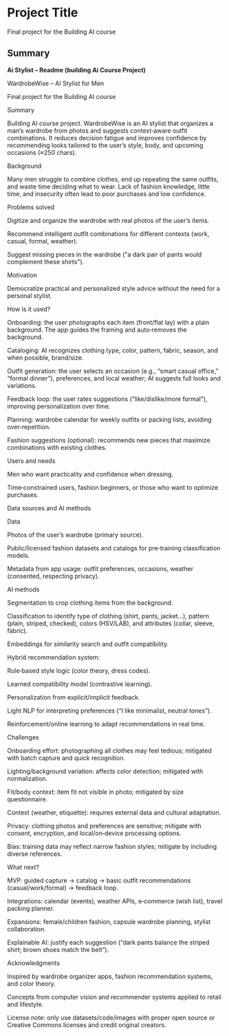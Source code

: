 # Project Title

Final project for the Building AI course

## Summary 

**Ai Stylist – Readme (building Ai Course Project)**

WardrobeWise – AI Stylist for Men

Final project for the Building AI course

Summary

Building AI course project. WardrobeWise is an AI stylist that organizes a man’s wardrobe from photos and suggests context‑aware outfit combinations. It reduces decision fatigue and improves confidence by recommending looks tailored to the user’s style, body, and upcoming occasions (≈250 chars).

Background

Many men struggle to combine clothes, end up repeating the same outfits, and waste time deciding what to wear. Lack of fashion knowledge, little time, and insecurity often lead to poor purchases and low confidence.

Problems solved

Digitize and organize the wardrobe with real photos of the user’s items.

Recommend intelligent outfit combinations for different contexts (work, casual, formal, weather).

Suggest missing pieces in the wardrobe ("a dark pair of pants would complement these shirts").

Motivation

Democratize practical and personalized style advice without the need for a personal stylist.

How is it used?

Onboarding: the user photographs each item (front/flat lay) with a plain background. The app guides the framing and auto‑removes the background.

Cataloging: AI recognizes clothing type, color, pattern, fabric, season, and when possible, brand/size.

Outfit generation: the user selects an occasion (e.g., “smart casual office,” “formal dinner”), preferences, and local weather; AI suggests full looks and variations.

Feedback loop: the user rates suggestions (“like/dislike/more formal”), improving personalization over time.

Planning: wardrobe calendar for weekly outfits or packing lists, avoiding over‑repetition.

Fashion suggestions (optional): recommends new pieces that maximize combinations with existing clothes.

Users and needs

Men who want practicality and confidence when dressing.

Time‑constrained users, fashion beginners, or those who want to optimize purchases.

Data sources and AI methods

Data

Photos of the user’s wardrobe (primary source).

Public/licensed fashion datasets and catalogs for pre‑training classification models.

Metadata from app usage: outfit preferences, occasions, weather (consented, respecting privacy).

AI methods

Segmentation to crop clothing items from the background.

Classification to identify type of clothing (shirt, pants, jacket…), pattern (plain, striped, checked), colors (HSV/LAB), and attributes (collar, sleeve, fabric).

Embeddings for similarity search and outfit compatibility.

Hybrid recommendation system:

Rule‑based style logic (color theory, dress codes).

Learned compatibility model (contrastive learning).

Personalization from explicit/implicit feedback.

Light NLP for interpreting preferences (“I like minimalist, neutral tones”).

Reinforcement/online learning to adapt recommendations in real time.

Challenges

Onboarding effort: photographing all clothes may feel tedious; mitigated with batch capture and quick recognition.

Lighting/background variation: affects color detection; mitigated with normalization.

Fit/body context: item fit not visible in photo; mitigated by size questionnaire.

Context (weather, etiquette): requires external data and cultural adaptation.

Privacy: clothing photos and preferences are sensitive; mitigate with consent, encryption, and local/on‑device processing options.

Bias: training data may reflect narrow fashion styles; mitigate by including diverse references.

What next?

MVP: guided capture → catalog → basic outfit recommendations (casual/work/formal) → feedback loop.

Integrations: calendar (events), weather APIs, e‑commerce (wish list), travel packing planner.

Expansions: female/children fashion, capsule wardrobe planning, stylist collaboration.

Explainable AI: justify each suggestion (“dark pants balance the striped shirt; brown shoes match the belt”).

Acknowledgments

Inspired by wardrobe organizer apps, fashion recommendation systems, and color theory.

Concepts from computer vision and recommender systems applied to retail and lifestyle.

License note: only use datasets/code/images with proper open source or Creative Commons licenses and credit original creators.
